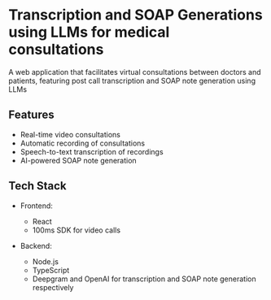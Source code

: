 # Transcription and SOAP Generations using LLMs for medical consultations

A web application that facilitates virtual consultations between doctors and patients, featuring post call transcription and SOAP note generation using LLMs

## Features

- Real-time video consultations
- Automatic recording of consultations
- Speech-to-text transcription of recordings
- AI-powered SOAP note generation

## Tech Stack

- Frontend:
  - React
  - 100ms SDK for video calls

- Backend:
  - Node.js
  - TypeScript
  - Deepgram and OpenAI for transcription and SOAP note generation respectively
